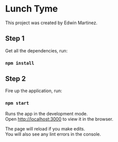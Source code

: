 # Lunch Tyme

This project was created by Edwin Martinez.

## Step 1

Get all the dependencies, run:

### `npm install`

## Step 2

Fire up the application, run:

### `npm start`

Runs the app in the development mode.\
Open [http://localhost:3000](http://localhost:3000) to view it in the browser.

The page will reload if you make edits.\
You will also see any lint errors in the console.
